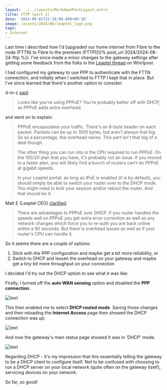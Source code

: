 ```yaml
---
layout: ../../layouts/MarkdownPostLayout.astro
title: FTTP (part 2)
date: '2024-09-01T22:30:00.000+09:30'
image: /assets/2024/08/leaptel_logo.png
tags:
- Internet
---
```


Last time I described how I'd [upgraded our home internet from Fibre to the node (FTTN) to Fibre to the premises (FTTP)]({% post_url 2024/2024-08-24-fttp %}). I've since made a minor changes to the gateway settings after getting some feedback from the folks in the [Leaptel thread](https://forums.whirlpool.net.au/thread/9062r7z9) on Whirlpool.

I had configured my gateway to use PPP to authenticate with the FTTN connection, and initially when I switched to FTTP I kept that in place. But I've since learned that there's another option to consider:

d-m-z [said](https://whrl.pl/RgKeQA):

> Looks like you're using PPPoE? You're probably better off with DHCP, as PPPoE adds extra overhead.

and went on to explain:

> PPPoE encapsulates your traffic. There's an 8-byte header on each packet. Packets can be up to 1500 bytes, but aren't always that big. So as a percentage, the overhead varies. This part isn't that big of a deal though.
>
> The other thing you can run into is the CPU required to run PPPoE. On the 100/20 plan that you have, it's probably not an issue. If you moved to a faster plan, you will likely find a bunch of routers can't do PPPoE at gigabit speeds.
>
> In your Leaptel portal, as long as IPoE is enabled (it is by default), you should simply be able to switch your router over to the DHCP mode. You might need to kick your session and/or reboot the router. And that should be it.

Matt E (Leaptel CEO) [clarified](https://whrl.pl/RgKeTi):

> There are advantages to PPPoE over DHCP. If you router handles the speeds well on PPPoE you get extra error correction as well as any network changes which force you to re-auth you are back online within a 90 seconds. But there is overhead issues as well as if your router's CPU can handle it.

So it seems there are a couple of options:

1. Stick with the PPP configuration and maybe get a bit more reliability, or
2. Switch to DHCP and lessen the overhead on your gateway and maybe get a tiny bit more throughput on your connection

I decided I'd try out the DHCP option to see what it was like:

Firstly, I turned off the **auto WAN sensing** option and disabled the **PPP connection**.

![text](/assets/2024/09/internet-dhcp1.png)

This then enabled me to select **DHCP routed mode**. Saving those changes and then reloading the **Internet Access** page then showed the DHCP connection was up:

![text](/assets/2024/09/internet-dhcp3.png)

And now the gateway's main status page showed it was in 'DHCP' mode.

![text](/assets/2024/09/internet-dhcp4.png)

Regarding DHCP - it's my impression that this essentially telling the gateway to be a DHCP client to configure itself. Not to be confused with choosing to run a DHCP server on your local network (quite often on the gateway itself), servicing devices on your network.

So far, so good!
